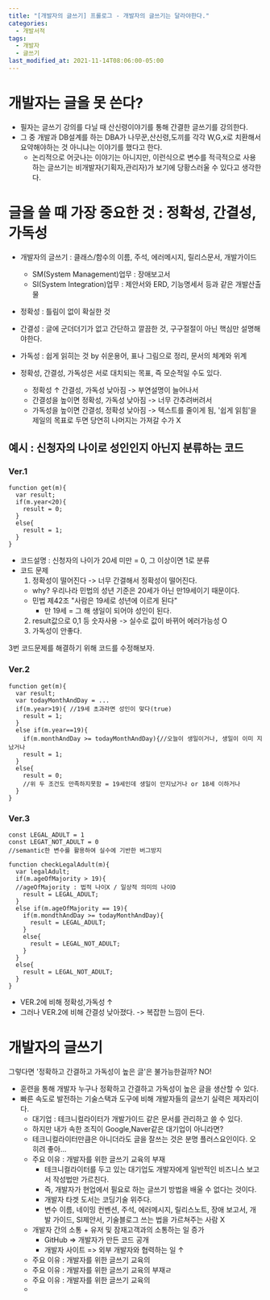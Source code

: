 ```yaml
---
title: "[개발자의 글쓰기] 프롤로그 - 개발자의 글쓰기는 달라야한다."
categories:
  - 개발서적
tags:
  - 개발자
  - 글쓰기
last_modified_at: 2021-11-14T08:06:00-05:00
---
```

# 개발자는 글을 못 쓴다?
- 필자는 글쓰기 강의를 다닐 때 산신령이야기를 통해 간결한 글쓰기를 강의한다.
- 그 중 개발과 DB설계를 하는 DBA가 나무꾼,산신령,도끼를 각각 W,G,x로 치환해서 요약해야하는 것 아니냐는 이야기를 했다고 한다.
  - 논리적으로 어긋나는 이야기는 아니지만, 이런식으로 변수를 적극적으로 사용하는 글쓰기는 비개발자(기획자,관리자)가 보기에 당황스러울 수 있다고 생각한다.

# 글을 쓸 때 가장 중요한 것 : 정확성, 간결성, 가독성
- 개발자의 글쓰기 : 클래스/함수의 이름, 주석, 에러메시지, 릴리스문서, 개발가이드
  - SM(System Management)업무 : 장애보고서 
  - SI(System Integration)업무 : 제안서와 ERD, 기능명세서 등과 같은 개발산출물

- 정확성 : 틀림이 없이 확실한 것
- 간결성 : 글에 군더더기가 없고 간단하고 깔끔한 것, 구구절절이 아닌 핵심만 설명해야한다.
- 가독성 : 쉽게 읽히는 것 by 쉬운용어, 표나 그림으로 정리, 문서의 체계와 위계
- 정확성, 간결성, 가독성은 서로 대치되는 목표, 즉 모순적일 수도 있다.
  - 정확성 ↑ 간결성, 가독성 낮아짐 -> 부연설명이 늘어나서
  - 간결성을 높이면 정확성, 가독성 낮아짐 -> 너무 간추려버려서 
  - 가독성을 높이면 간결성, 정확성 낮아짐 -> 텍스트를 줄이게 됨, '쉽게 읽힘'을 제일의 목표로 두면 당연히 나머지는 가져갈 수가 X

## 예시 : 신청자의 나이로 성인인지 아닌지 분류하는 코드
### Ver.1
```
function get(m){
  var result;
  if(m.year<20){
    result = 0;
  }
  else{
    result = 1;
  }
}
```
- 코드설명 : 신청자의 나이가 20세 미만 = 0, 그 이상이면 1로 분류
- 코드 문제
  1. 정확성이 떨어진다 -> 너무 간결해서 정확성이 떨어진다.
    - why? 우리나라 민법의 성년 기준은 20세가 아닌 만19세이기 때문이다.
    - 민법 제42조 "사람은 19세로 성년에 이르게 된다" 
      - 만 19세 = 그 해 생일이 되어야 성인이 된다.
  2. result값으로 0,1 등 숫자사용 -> 실수로 값이 바뀌어 에러가능성 O
  3. 가독성이 안좋다.

3번 코드문제를 해결하기 위해 코드를 수정해보자.

### Ver.2
```
function get(m){
  var result;
  var todayMonthAndDay = ...
  if(m.year>19){ //19세 초과라면 성인이 맞다(true)
    result = 1;
  }
  else if(m.year==19){
    if(m.monthAndDay >= todayMonthAndDay){//오늘이 생일이거나, 생일이 이미 지났거나
    result = 1;
  }
  else{
    result = 0; 
    //위 두 조건도 만족하지못함 = 19세인데 생일이 안지났거나 or 18세 이하거나
  }
}
```

### Ver.3
```
const LEGAL_ADULT = 1
const LEGAT_NOT_ADULT = 0
//semantic한 변수를 활용하여 실수에 기반한 버그방지

function checkLegalAdult(m){
  var legalAdult;
  if(m.ageOfMajority > 19){
  //ageOfMajority : 법적 나이X / 일상적 의미의 나이O
    result = LEGAL_ADULT;
  }
  else if(m.ageOfMajority == 19){
    if(m.mondthAndDay >= todayMonthAndDay){
      result = LEGAL_ADULT;
    }
    else{
      result = LEGAL_NOT_ADULT;
    }
  }
  else{
    result = LEGAL_NOT_ADULT;
  }
}
```
- VER.2에 비해 정확성,가독성 ↑
- 그러나 VER.2에 비해 간결성 낮아졌다. -> 복잡한 느낌이 든다.

# 개발자의 글쓰기

그렇다면 '정확하고 간결하고 가독성이 높은 글'은 불가능한걸까? NO!
- 훈련을 통해 개발자 누구나 정확하고 간결하고 가독성이 높은 글을 생산할 수 있다.
- 빠른 속도로 발전하는 기술스택과 도구에 비해 개발자들의 글쓰기 실력은 제자리이다.
  - 대기업 : 테크니컬라이터가 개발가이드 같은 문서를 관리하고 쓸 수 있다.
  - 하지만 내가 속한 조직이 Google,Naver같은 대기업이 아니라면? 
  - 테크니컬라이터만큼은 아니더라도 글을 잘쓰는 것은 분명 플러스요인이다. 오히려 좋아...
  - 주요 이유 : 개발자를 위한 글쓰기 교육의 부재
    - 테크니컬라이터를 두고 있는 대기업도 개발자에게 일반적인 비즈니스 보고서 작성법만 가르친다. 
    - 즉, 개발자가 현업에서 필요로 하는 글쓰기 방법을 배울 수 없다는 것이다.
    - 개발자 타겟 도서는 코딩기술 위주다.
    - 변수 이름, 네이밍 컨벤션, 주석, 에러메시지, 릴리스노트, 장애 보고서, 개발 가이드, SI제안서, 기술블로그 쓰는 법을 가르쳐주는 사람 X
  - 개발자 간의 소통 + 유저 및 잠재고객과의 소통하는 일 증가
    - GitHub => 개발자가 만든 코드 공개
    - 개발자 사이트 => 외부 개발자와 협력하는 일 ↑
  - 주요 이유 : 개발자를 위한 글쓰기 교육의 
  - 주요 이유 : 개발자를 위한 글쓰기 교육의 부재ㄹ
  - 주요 이유 : 개발자를 위한 글쓰기 교육의 
  - 

